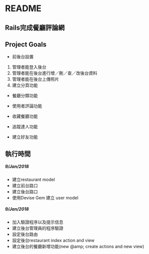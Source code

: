 README
========

Rails完成餐廳評論網
-----------------

## Project Goals

* 前後台設置

1. 管理者能登入後台
2. 管理者能在後台進行增／刪／查／改後台資料
3. 管理者能在後台上傳照片
4. 建立分頁功能

* 餐廳分類功能

* 使用者評論功能

* 收藏餐廳功能

* 追蹤達人功能

* 建立好友功能

## 執行時間

##### 9/Jan/2018

- 建立restaurant model
- 建立前台路口
- 建立後台路口
- 使用Devise Gem 建立 user model

##### 9/Jan/2018

- 加入驗證程序以及提示信息
- 建立後台管理員的程序驗證
- 設定後台路由
- 設定後台restaurant index action and view
- 建立後台的餐廳新增功能(new @amp; create actions and new view)
